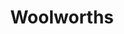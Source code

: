 ---
title: "Woolworths"
url: /johannesburg/woolworths-cnr-columbine-avenue-and-rifle-range-roadd/
shop: Kleidung
---